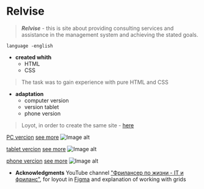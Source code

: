 # Relvise

> ___Relvise___ - this is site  about providing consulting services and assistance in the management system and achieving the stated goals.
<a id="computer"></a>

```
language -english
``` 

* __created whith__
	* HTML
	* CSS


>The task was to gain experience with pure HTML and CSS

* __adaptation__
	* <a id="computer">computer version</a>
	* <a id="tablet">version tablet</a>
	* <a id="phone">phone version</a>

>Loyot, in order to create the same site - [here](https://www.patreon.com/posts/maket-dlia-figma-55661134) 

[PC vercion](#computer)
[see more](https://annazakavova.github.io/Relvise/)
![Image alt](https://github.com/annazakavova/documents/raw/main/img/Relvise/PC.png)

[tablet vercion](#tablet)
[see more](https://annazakavova.github.io/Relvise/)
![Image alt](https://github.com/annazakavova/documents/raw/main/img/Relvise/tablet.png)

[phone vercion](#phone)
[see more](https://annazakavova.github.io/Relvise/)
![Image alt](https://github.com/annazakavova/documents/raw/main/img/Relvise/phone.png)

* __Acknowledgments__
	YouTube channel ["Фрилансер по жизни - IT и фриланс"](https://www.youtube.com/channel/UCedskVwIKiZJsO8XdJdLKnA), for loyout in [Figma](https://www.patreon.com/posts/maket-dlia-figma-55661134) and explanation of working with grids